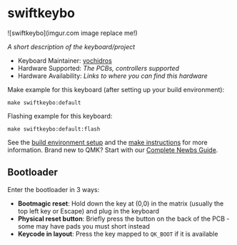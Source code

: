 # swiftkeybo

![swiftkeybo](imgur.com image replace me!)

*A short description of the keyboard/project*

* Keyboard Maintainer: [yochidros](https://github.com/yochidros)
* Hardware Supported: *The PCBs, controllers supported*
* Hardware Availability: *Links to where you can find this hardware*

Make example for this keyboard (after setting up your build environment):

    make swiftkeybo:default

Flashing example for this keyboard:

    make swiftkeybo:default:flash

See the [build environment setup](https://docs.qmk.fm/#/getting_started_build_tools) and the [make instructions](https://docs.qmk.fm/#/getting_started_make_guide) for more information. Brand new to QMK? Start with our [Complete Newbs Guide](https://docs.qmk.fm/#/newbs).

## Bootloader

Enter the bootloader in 3 ways:

* **Bootmagic reset**: Hold down the key at (0,0) in the matrix (usually the top left key or Escape) and plug in the keyboard
* **Physical reset button**: Briefly press the button on the back of the PCB - some may have pads you must short instead
* **Keycode in layout**: Press the key mapped to `QK_BOOT` if it is available
